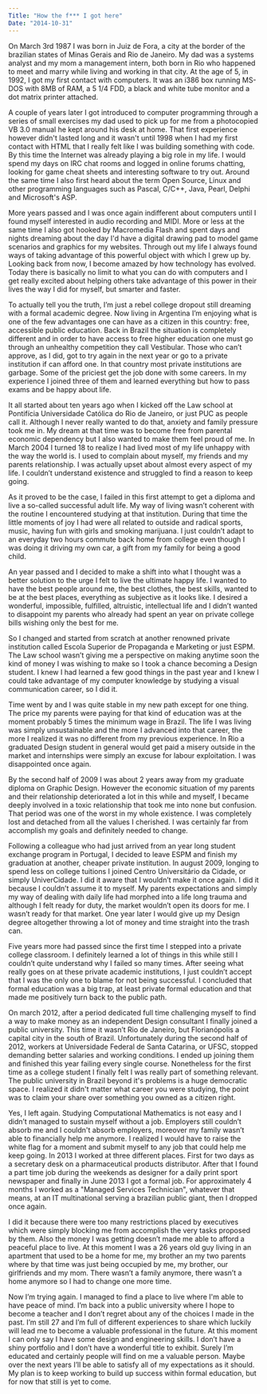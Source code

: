 ```yaml
---
Title: "How the f*** I got here"
Date: "2014-10-31"
---
```


On March 3rd 1987 I was born in Juiz de Fora, a city at the border of the brazilian states of Minas Gerais and Rio de Janeiro. My dad was a systems analyst and my mom a management intern, both born in Rio who happened to meet and marry while living and working in that city. At the age of 5, in 1992, I got my first contact with computers. It was an i386 box running MS-DOS with 8MB of RAM, a 5 1/4 FDD, a black and white tube monitor and a dot matrix printer attached.

A couple of years later I got introduced to computer programming through a series of small exercises my dad used to pick up for me from a photocopied VB 3.0 manual he kept around his desk at home. That first experience however didn't lasted long and it wasn't until 1998 when I had my first contact with HTML that I really felt like I was building something with code. By this time the Internet was already playing a big role in my life. I would spend my days on IRC chat rooms and logged in online forums chatting, looking for game cheat sheets and interesting software to try out. Around the same time I also first heard about the term Open Source, Linux and other programming languages such as Pascal, C/C++, Java, Pearl, Delphi and Microsoft's ASP.

More years passed and I was once again indifferent about computers until I found myself interested in audio recording and MIDI. More or less at the same time I also got hooked by Macromedia Flash and spent days and nights dreaming about the day I'd have a digital drawing pad to model game scenarios and graphics for my websites. Through out my life I always found ways of taking advantage of this powerful object with which I grew up by. Looking back from now, I become amazed by how technology has evolved. Today there is basically no limit to what you can do with computers and I get really excited about helping others take advantage of this power in their lives the way I did for myself, but smarter and faster.

To actually tell you the truth, I’m just a rebel college dropout still dreaming with a formal academic degree. Now living in Argentina I’m enjoying what is one of the few advantages one can have as a citizen in this country: free, accessible public education. Back in Brazil the situation is completely different and in order to have access to free higher education one must go through an unhealthy competition they call Vestibular. Those who can’t approve, as I did, got to try again in the next year or go to a private institution if can afford one. In that country most private institutions are garbage. Some of the priciest get the job done with some careers. In my experience I joined three of them and learned everything but how to pass exams and be happy about life.

It all started about ten years ago when I kicked off the Law school at Pontifícia Universidade Católica do Rio de Janeiro, or just PUC as people call it. Although I never really wanted to do that, anxiety and family pressure took me in. My dream at that time was to become free from parental economic dependency but I also wanted to make them feel proud of me. In March 2004 I turned 18 to realize I had lived most of my life unhappy with the way the world is. I used to complain about myself, my friends and my parents relationship. I was actually upset about almost every aspect of my life. I couldn’t understand existence and struggled to find a reason to keep going.

As it proved to be the case, I failed in this first attempt to get a diploma and live a so-called successful adult life. My way of living wasn’t coherent with the routine I encountered studying at that institution. During that time the little moments of joy I had were all related to outside and radical sports, music, having fun with girls and smoking marijuana. I just couldn’t adapt to an everyday two hours commute back home from college even though I was doing it driving my own car, a gift from my family for being a good child.

An year passed and I decided to make a shift into what I thought was a better solution to the urge I felt to live the ultimate happy life. I wanted to have the best people around me, the best clothes, the best skills, wanted to be at the best places, everything as subjective as it looks like. I desired a wonderful, impossible, fulfilled, altruistic, intellectual life and I didn’t wanted to disappoint my parents who already had spent an year on private college bills wishing only the best for me.

So I changed and started from scratch at another renowned private institution called Escola Superior de Propaganda e Marketing or just ESPM. The Law school wasn’t giving me a perspective on making anytime soon the kind of money I was wishing to make so I took a chance becoming a Design student. I knew I had learned a few good things in the past year and I knew I could take advantage of my computer knowledge by studying a visual communication career, so I did it.

Time went by and I was quite stable in my new path except for one thing. The price my parents were paying for that kind of education was at the moment probably 5 times the minimum wage in Brazil. The life I was living was simply unsustainable and the more I advanced into that career, the more I realized it was no different from my previous experience. In Rio a graduated Design student in general would get paid a misery outside in the market and internships were simply an excuse for labour exploitation. I was disappointed once again.

By the second half of 2009 I was about 2 years away from my graduate diploma on Graphic Design. However the economic situation of my parents and their relationship deteriorated a lot in this while and myself, I became deeply involved in a toxic relationship that took me into none but confusion. That period was one of the worst in my whole existence. I was completely lost and detached from all the values I cherished. I was certainly far from accomplish my goals and definitely needed to change.

Following a colleague who had just arrived from an year long student exchange program in Portugal, I decided to leave ESPM and finish my graduation at another, cheaper private institution. In august 2009, longing to spend less on college tuitions I joined Centro Universitário da Cidade, or simply UniverCidade. I did it aware that I wouldn’t make it once again. I did it because I couldn’t assume it to myself. My parents expectations and simply my way of dealing with daily life had morphed into a life long trauma and although I felt ready for duty, the market wouldn’t open its doors for me. I wasn’t ready for that market. One year later I would give up my Design degree altogether throwing a lot of money and time straight into the trash can.

Five years more had passed since the first time I stepped into a private college classroom. I definitely learned a lot of things in this while still I couldn’t quite understand why I failed so many times. After seeing what really goes on at these private academic institutions, I just couldn’t accept that I was the only one to blame for not being successful. I concluded that formal education was a big trap, at least private formal education and that made me positively turn back to the public path.

On march 2012, after a period dedicated full time challenging myself to find a way to make money as an independent Design consultant I finally joined a public university. This time it wasn’t Rio de Janeiro, but Florianópolis a capital city in the south of Brazil. Unfortunately during the second half of 2012, workers at Universidade Federal de Santa Catarina, or UFSC, stopped demanding better salaries and working conditions. I ended up joining them and finished this year failing every single course. Nonetheless for the first time as a college student I finally felt I was really part of something relevant. The public university in Brazil beyond it's problems is a huge democratic space. I realized it didn't matter what career you were studying, the point was to claim your share over something you owned as a citizen right.

Yes, I left again. Studying Computational Mathematics is not easy and I didn’t managed to sustain myself without a job. Employers still couldn’t absorb me and I couldn't absorb employers, moreover my family wasn’t able to financially help me anymore. I realized I would have to raise the white flag for a moment and submit myself to any job that could help me keep going. In 2013 I worked at three different places. First for two days as a secretary desk on a pharmaceutical products distributor. After that I found a part time job during the weekends as designer for a daily print sport newspaper and finally in June 2013 I got a formal job. For approximately 4 months I worked as a "Managed Services Technician", whatever that means, at an IT multinational serving a brazilian public giant, then I dropped once again.

I did it because there were too many restrictions placed by executives which were simply blocking me from accomplish the very tasks proposed by them. Also the money I was getting doesn’t made me able to afford a peaceful place to live. At this moment I was a 26 years old guy living in an apartment that used to be a home for me, my brother an my two parents where by that time was just being occupied by me, my brother, our girlfriends and my mom. There wasn’t a family anymore, there wasn’t a home anymore so I had to change one more time.

Now I’m trying again. I managed to find a place to live where I'm able to have peace of mind. I’m back into a public university where I hope to become a teacher and I don’t regret about any of the choices I made in the past. I’m still 27 and I’m full of different experiences to share which luckily will lead me to become a valuable professional in the future. At this moment I can only say I have some design and engineering skills. I don’t have a shiny portfolio and I don’t have a wonderful title to exhibit. Surely I’m educated and certainly people will find on me a valuable person. Maybe over the next years I’ll be able to satisfy all of my expectations as it should. My plan is to keep working to build up success within formal education, but for now that still is yet to come.
